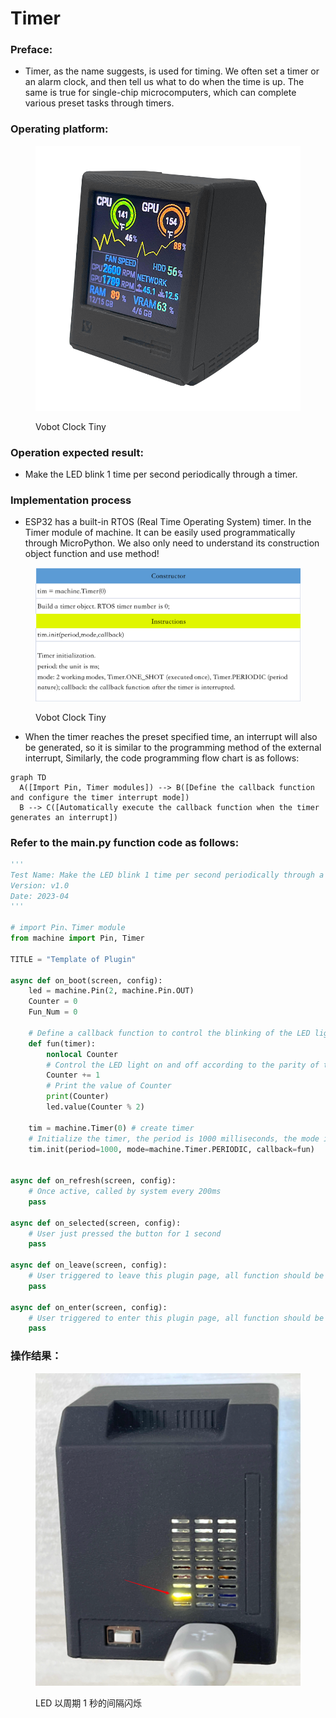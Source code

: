 # Timer

### Preface:

* Timer, as the name suggests, is used for timing. We often set a timer or an alarm clock, and then tell us what to do when the time is up. The same is true for single-chip microcomputers, which can complete various preset tasks through timers.

### Operating platform:

<figure><img src="../images/Vobot Clock Tiny (1).png" alt=""><figcaption><p>Vobot Clock Tiny</p></figcaption></figure>

### Operation expected result:

* Make the LED blink 1 time per second periodically through a timer.

### Implementation process

* ESP32 has a built-in RTOS (Real Time Operating System) timer. In the Timer module of machine. It can be easily used programmatically through MicroPython. We also only need to understand its construction object function and use method!

<figure><img src="../images/小电视-代码模版1.png" alt=""><figcaption><p>Vobot Clock Tiny</p></figcaption></figure>


* When the timer reaches the preset specified time, an interrupt will also be generated, so it is similar to the programming method of the external interrupt, Similarly, the code programming flow chart is as follows:

```mermaid
graph TD
  A([Import Pin, Timer modules]) --> B([Define the callback function and configure the timer interrupt mode])
  B --> C([Automatically execute the callback function when the timer generates an interrupt])
```


### Refer to the main.py function code as follows:

```python
'''
Test Name: Make the LED blink 1 time per second periodically through a timer
Version: v1.0
Date: 2023-04
'''

# import Pin、Timer module
from machine import Pin, Timer

TITLE = "Template of Plugin"

async def on_boot(screen, config):
    led = machine.Pin(2, machine.Pin.OUT)
    Counter = 0
    Fun_Num = 0
    
    # Define a callback function to control the blinking of the LED light
    def fun(timer):
        nonlocal Counter
        # Control the LED light on and off according to the parity of the Counter
        Counter += 1
        # Print the value of Counter
        print(Counter)
        led.value(Counter % 2)

    tim = machine.Timer(0) # create timer
    # Initialize the timer, the period is 1000 milliseconds, the mode is periodic, and the callback function is set to fun
    tim.init(period=1000, mode=machine.Timer.PERIODIC, callback=fun)


async def on_refresh(screen, config):
    # Once active, called by system every 200ms
    pass

async def on_selected(screen, config):
    # User just pressed the button for 1 second
    pass

async def on_leave(screen, config):
    # User triggered to leave this plugin page, all function should be deactivated
    pass

async def on_enter(screen, config):
    # User triggered to enter this plugin page, all function should be activated
    pass

```

### 操作结果：

<figure><img src="../images/小电视-24.png" alt=""><figcaption><p>LED 以周期 1 秒的间隔闪烁</p></figcaption></figure>
